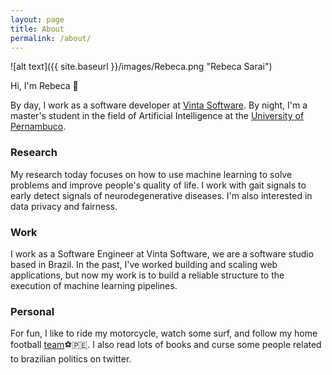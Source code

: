 ```yaml
---
layout: page
title: About
permalink: /about/
---
```


![alt text]({{ site.baseurl }}/images/Rebeca.png "Rebeca Sarai")

Hi, I'm Rebeca 🙋

By day, I work as a software developer at [Vinta Software](https://vinta.com.br). By night, I'm a master's student in the field of Artificial Intelligence at the [University of Pernambuco](https://en.wikipedia.org/wiki/University_of_Pernambuco).


### Research
My research today focuses on how to use machine learning to solve problems and improve people's quality of life. I work with gait signals to early detect signals of neurodegenerative diseases. I'm also interested in data privacy and fairness.

### Work
I work as a Software Engineer at Vinta Software, we are a software studio based in Brazil. In the past, I've worked building and scaling web applications, but now my work is to build a reliable structure to the execution of machine learning pipelines.

### Personal
For fun, I like to ride my motorcycle, watch some surf, and follow my home football [team](https://www.instagram.com/nauticope/)⚽🇵🇪. I also read lots of books and curse some people related to brazilian politics on twitter.
